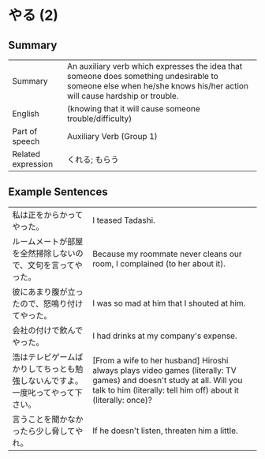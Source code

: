 # やる (2)

## Summary

<table><tr>   <td>Summary</td>   <td>An auxiliary verb which expresses the idea that someone does something undesirable to someone else when he/she knows his/her action will cause hardship or trouble.</td></tr><tr>   <td>English</td>   <td>(knowing that it will cause someone trouble/difficulty)</td></tr><tr>   <td>Part of speech</td>   <td>Auxiliary Verb (Group 1)</td></tr><tr>   <td>Related expression</td>   <td>くれる; もらう</td></tr></table>

## Example Sentences

<table><tr>   <td>私は正をからかってやった。</td>   <td>I teased Tadashi.</td></tr><tr>   <td>ルームメートが部屋を全然掃除しないので、文句を言ってやった。</td>   <td>Because my roommate never cleans our room, I complained (to her about it).</td></tr><tr>   <td>彼にあまり腹が立ったので、怒鳴り付けてやった。</td>   <td>I was so mad at him that I shouted at him.</td></tr><tr>   <td>会社の付けで飲んでやった。</td>   <td>I had drinks at my company's expense.</td></tr><tr>   <td>浩はテレビゲームばかりしてちっとも勉強しないんですよ。一度叱ってやって下さい。</td>   <td>[From a wife to her husband] Hiroshi always plays video games (literally: TV games) and doesn't study at all. Will you talk to him (literally: tell him off) about it (literally: once)?</td></tr><tr>   <td>言うことを聞かなかったら少し脅してやれ。</td>   <td>If he doesn't listen, threaten him a little.</td></tr></table>

